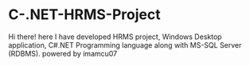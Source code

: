# C-.NET-HRMS-Project
Hi there! here I have developed HRMS project, Windows Desktop application, C#.NET Programming language along with MS-SQL Server (RDBMS). powered by imamcu07
